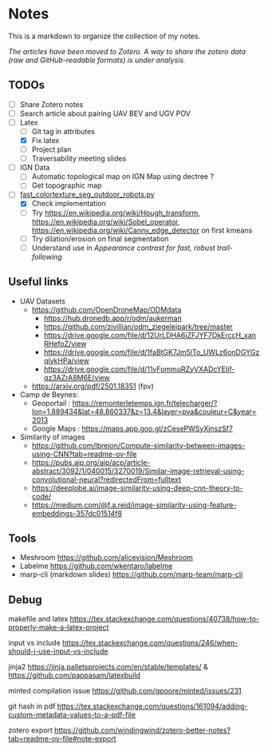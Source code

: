Notes
===

This is a markdown to organize the collection of my notes.

_The articles have been moved to Zotero. A way to share the zotero data (raw and GitHub-readable
formats) is under analysis._

## TODOs

- [ ] Share Zotero notes
- [ ] Search article about pairing UAV BEV and UGV POV
- [ ] Latex
    - [ ] Git tag in attributes
    - [x] Fix latex
    - [ ] Project plan
    - [ ] Traversability meeting slides
- [ ] IGN Data
    - [ ] Automatic topological map on IGN Map using dectree ?
    - [ ] Get topographic map
- [ ] [fast_colortexture_seg_outdoor_robots.py](../scripts/fast_colortexture_seg_outdoor_robots.py)
    - [x] Check implementation
    - [ ] Try https://en.wikipedia.org/wiki/Hough_transform, https://en.wikipedia.org/wiki/Sobel_operator,
      https://en.wikipedia.org/wiki/Canny_edge_detector on first kmeans
    - [ ] Try dilation/erosion on final segmentation
    - [ ] Understand use in _Appearance contrast for fast, robust trail-following_

## Useful links

- UAV Datasets
    - https://github.com/OpenDroneMap/ODMdata
        - https://hub.dronedb.app/r/odm/aukerman
        - https://github.com/zivillian/odm_ziegeleipark/tree/master
        - https://drive.google.com/file/d/12UrLDHA6iZFJYF7OkErccH_xanRHefoZ/view
        - https://drive.google.com/file/d/1faBtGK7Jm5lTo_UWLz6onDGYGzqlykHPa/view
        - https://drive.google.com/file/d/11yFommuRZyVXADcYEIjf-qz3AZrA8M6E/view
    - https://arxiv.org/pdf/2501.18351 (fpv)
- Camp de Beynes:
    - Geoportail :
      https://remonterletemps.ign.fr/telecharger/?lon=1.889434&lat=48.860337&z=13.4&layer=pva&couleur=C&year=2013
    - Google Maps : https://maps.app.goo.gl/zCesePWSyXjnszSf7
- Similarity of images
    - https://github.com/lbrejon/Compute-similarity-between-images-using-CNN?tab=readme-ov-file
    - https://pubs.aip.org/aip/acp/article-abstract/3092/1/040015/3270019/Similar-image-retrieval-using-convolutional-neural?redirectedFrom=fulltext
    - https://deeplobe.ai/image-similarity-using-deep-cnn-theory-to-code/
    - https://medium.com/@f.a.reid/image-similarity-using-feature-embeddings-357dc01514f8

## Tools

- Meshroom https://github.com/alicevision/Meshroom
- Labelme https://github.com/wkentaro/labelme
- marp-cli (markdown slides) https://github.com/marp-team/marp-cli

## Debug

makefile and latex https://tex.stackexchange.com/questions/40738/how-to-properly-make-a-latex-project

input vs include https://tex.stackexchange.com/questions/246/when-should-i-use-input-vs-include

jinja2 https://jinja.palletsprojects.com/en/stable/templates/ & https://github.com/pappasam/latexbuild

minted compilation issue https://github.com/gpoore/minted/issues/231

git hash in pdf https://tex.stackexchange.com/questions/161094/adding-custom-metadata-values-to-a-pdf-file

zotero export https://github.com/windingwind/zotero-better-notes?tab=readme-ov-file#note-export